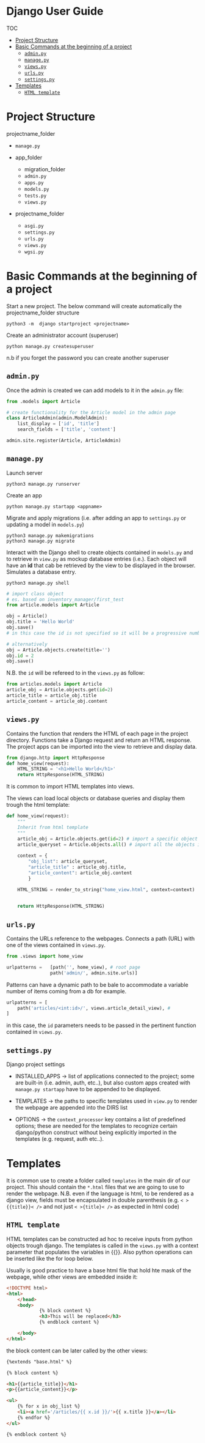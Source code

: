 <h1>Django User Guide</h1>

TOC

- [Project Structure](#project-structure)
- [Basic Commands at the beginning of a project](#basic-commands-at-the-beginning-of-a-project)
  - [`admin.py`](#adminpy)
  - [`manage.py`](#managepy)
  - [`views.py`](#viewspy)
  - [`urls.py`](#urlspy)
  - [`settings.py`](#settingspy)
- [Templates](#templates)
  - [`HTML template`](#html-template)

# Project Structure

projectname_folder

- `manage.py`

- app_folder

  - migration_folder
  - `admin.py`
  - `apps.py`
  - `models.py`
  - `tests.py`
  - `views.py`

- projectname_folder

  - `asgi.py`
  - `settings.py`
  - `urls.py`
  - `views.py`
  - `wgsi.py`

# Basic Commands at the beginning of a project

Start a new project. The below command will create automatically the projectname_folder structure

    python3 -m  django startproject <projectname>

Create an administrator account (superuser)

    python manage.py createsuperuser

n.b if you forget the password you can create another superuser

## `admin.py`

Once the admin is created we can add models to it in the `admin.py` file:

```py
from .models import Article

# create functionality for the Article model in the admin page
class ArticleAdmin(admin.ModelAdmin):
    list_display = ['id', 'title']
    search_fields = ['title', 'content']

admin.site.register(Article, ArticleAdmin)

```

## `manage.py`

Launch server

    python3 manage.py runserver

Create an app

    python manage.py startapp <appname>

Migrate and apply migrations (i.e. after adding an app to `settings.py` or  updating a model in `models.py`)

    python3 manage.py makemigrations
    python3 manage.py migrate

Interact with the Django shell to create objects contained in `models.py` and to retrieve in `view.py` as mockup database entries (i.e.). Each object will have an __id__ that cab be retrieved by the view to be displayed in the browser. Simulates a database entry.

    python3 manage.py shell

```py
# import class object
# es. based on inventory_manager/first_test
from article.models import Article 

obj = Article()
obj.title = 'Hello World'    
obj.save()
# in this case the id is not specified so it will be a progressive number based on the number of object already present

# alternatively
obj = Article.objects.create(title='')
obj.id = 2
obj.save()
```

N.B. the `id` will be refereed to in the `views.py` as follow:

```py
from articles.models import Article
article_obj = Article.objects.get(id=2)
article_title = article_obj.title
article_content = article_obj.content
```

## `views.py`

Contains the function that renders the HTML of each page in the project directory. Functions take a Django request and return an HTML response. The project apps can be imported into the view to retrieve and display data.

```py
from django.http import HttpResponse
def home_view(request):
    HTML_STRING = '<h1>Hello World</h1>'
    return HttpResponse(HTML_STRING)
```

It is common to import HTML templates into views.

The views can load local objects or database queries and display them trough the html template:

```py
def home_view(request):
    """
    Inherit from html template
    """
    article_obj = Article.objects.get(id=2) # import a specific object
    article_queryset = Article.objects.all() # import all the objects in the db
    
    context = {
        "obj_list": article_queryset,
        "article_title" : article_obj.title,
        "article_content": article_obj.content
        }

    HTML_STRING = render_to_string("home_view.html", context=context)
    

    return HttpResponse(HTML_STRING)
```

## `urls.py`

Contains the URLs reference to the webpages. Connects a path (URL) with one of the views contained in `views.py`.

```py
from .views import home_view

urlpatterns =   [path('', home_view), # root page
                path('admin/', admin.site.urls)]
```

Patterns can have a dynamic path to be bale to accommodate a variable number of items coming from a db for example.

```py
urlpatterns = [
    path('articles/<int:id>/', views.article_detail_view), #
]
```

in this case, the `id` parameters needs to be passed in the pertinent function contained in `views.py`.

## `settings.py`

Django project settings

- INSTALLED_APPS -> list of applications connected to the project; some are built-in (i.e. admin, auth, etc..), but also custom apps created with `manage.py startapp` have to be appended to be displayed.

- TEMPLATES -> the paths to specific templates used in `view.py` to render the webpage are appended into the DIRS list

- OPTIONS -> the `context_processor` key contains a list of predefined options; these are needed for the templates to recognize certain django/python construct without being explicitly imported in the templates (e.g. request, auth etc..).

# Templates

It is common use to create a folder called `templates` in the main dir of our project. This should contain the `*.html` files that we are going to use to render the webpage. N.B. even if the language is html, to be rendered as a django view, fields must be encapsulated in double parenthesis (e.g. `< >{{title}}< />` and not just `< >{title}< />` as expected in html code)

## `HTML template`

HTML templates can be constructed ad hoc to receive inputs from python objects trough django. The templates is called in the `views.py` with a context parameter that populates the variables in {{}}. Also python operations can be inserted like the for loop below.

Usually is good practice to have a base html file that hold hte mask of the webpage, while other views are embedded inside it:

```html
<!DOCTYPE html>
<html>
    </head>
    <body>
            {% block content %}
            <h3>This will be replaced</h3>
            {% endblock content %}

    </body>
</html>
```

the block content can be later called by the other views:

```html
{%extends "base.html" %}

{% block content %}

<h1>{{article_title}}</h1>
<p>{{article_content}}</p>

<ul>
    {% for x in obj_list %}
    <li><a href='/articles/{{ x.id }}/'>{{ x.title }}</a></li>
    {% endfor %}
</ul>

{% endblock content %}

```
